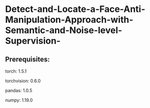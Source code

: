 # Detect-and-Locate-a-Face-Anti-Manipulation-Approach-with-Semantic-and-Noise-level-Supervision-

## Prerequisites:
torch: 1.5.1

torchvision: 0.6.0

pandas: 1.0.5

numpy: 1.19.0


